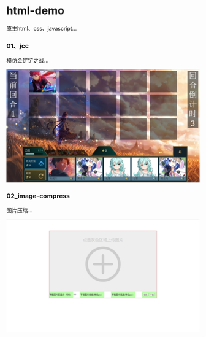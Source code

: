 # html-demo

原生html、css、javascript...

### 01、jcc

模仿金铲铲之战...

![](./public/01_jcc.jpg)

### 02_image-compress

图片压缩...

![](./public/02_image-compress.jpg)
